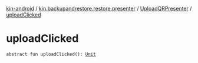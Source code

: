 [kin-android](../../index.md) / [kin.backupandrestore.restore.presenter](../index.md) / [UploadQRPresenter](index.md) / [uploadClicked](./upload-clicked.md)

# uploadClicked

`abstract fun uploadClicked(): `[`Unit`](https://kotlinlang.org/api/latest/jvm/stdlib/kotlin/-unit/index.html)